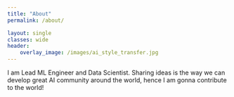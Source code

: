 ```yaml
---
title: "About"
permalink: /about/

layout: single
classes: wide
header:
    overlay_image: /images/ai_style_transfer.jpg
---
```


I am Lead ML Engineer and Data Scientist. Sharing ideas is the way we can develop
                        great AI community around the world, hence I am gonna contribute to the world!